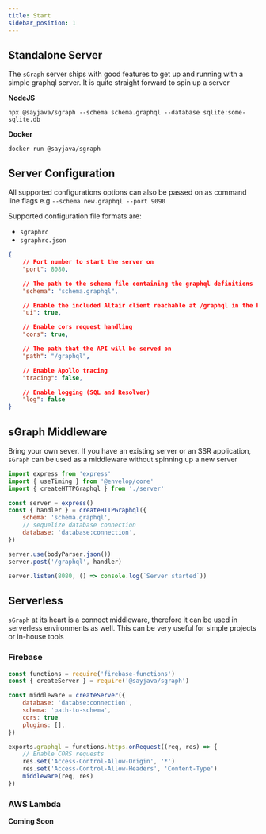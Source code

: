 ```yaml
---
title: Start
sidebar_position: 1
---
```


## Standalone Server

The `sGraph` server ships with good features to get up and running with a simple graphql server. It is quite straight forward to spin up a server

**NodeJS**

```shell
npx @sayjava/sgraph --schema schema.graphql --database sqlite:some-sqlite.db
```

**Docker**

```shell
docker run @sayjava/sgraph
```

## Server Configuration

All supported configurations options can also be passed on as command line flags e.g `--schema new.graphql --port 9090`

Supported configuration file formats are:

-   `sgraphrc`
-   `sgraphrc.json`

```json
{
    // Port number to start the server on
    "port": 8080,

    // The path to the schema file containing the graphql definitions
    "schema": "schema.graphql",

    // Enable the included Altair client reachable at /graphql in the browser
    "ui": true,

    // Enable cors request handling
    "cors": true,

    // The path that the API will be served on
    "path": "/graphql",

    // Enable Apollo tracing
    "tracing": false,

    // Enable logging (SQL and Resolver)
    "log": false
}
```

## sGraph Middleware

Bring your own sever. If you have an existing server or an SSR application, `sGraph` can be used as a middleware without spinning up a new server

```js
import express from 'express'
import { useTiming } from '@envelop/core'
import { createHTTPGraphql } from './server'

const server = express()
const { handler } = createHTTPGraphql({
    schema: 'schema.graphql',
    // sequelize database connection
    database: 'database:connection',
})

server.use(bodyParser.json())
server.post('/graphql', handler)

server.listen(8080, () => console.log(`Server started`))
```

## Serverless

`sGraph` at its heart is a connect middleware, therefore it can be used in serverless environments as well. This can be very useful for simple projects or in-house tools

### Firebase

```js
const functions = require('firebase-functions')
const { createServer } = require('@sayjava/sgraph')

const middleware = createServer({
    database: 'databse:connection',
    schema: 'path-to-schema',
    cors: true
    plugins: [],
})

exports.graphql = functions.https.onRequest((req, res) => {
    // Enable CORS requests
    res.set('Access-Control-Allow-Origin', '*')
    res.set('Access-Control-Allow-Headers', 'Content-Type')
    middleware(req, res)
})
```

### AWS Lambda

**Coming Soon**
